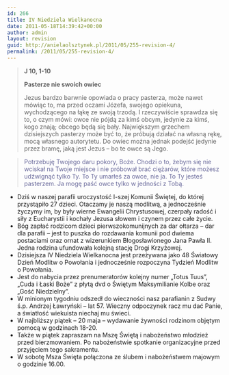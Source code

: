 ```yaml
---
id: 266
title: IV Niedziela Wielkanocna
date: 2011-05-18T14:39:42+00:00
author: admin
layout: revision
guid: http://anielaolsztynek.pl/2011/05/255-revision-4/
permalink: /2011/05/255-revision-4/
---
```

> **J 10, 1-10**
> 
> **Pasterze nie swoich owiec**
> 
> Jezus bardzo barwnie opowiada o pracy pasterza, może nawet mówiąc to, ma przed oczami Józefa, swojego opiekuna, wychodzącego na łąkę ze swoją trzodą. I rzeczywiście sprawdza się to, o czym mówi: owce nie pójdą za kimś obcym, jedynie za kimś, kogo znają; obcego będą się bały. Największym grzechem dzisiejszych pasterzy może być to, że próbują działać na własną rękę, mocą własnego autorytetu. Do owiec można jednak podejść jedynie przez bramę, jaką jest Jezus &#8211; bo te owce są Jego.

> <span style="color: #666699;">Potrzebuję Twojego daru pokory, Boże. Chodzi o to, żebym się nie wciskał na Twoje miejsce i nie próbował brać ciężarów, które możesz udźwignąć tylko Ty. To Ty umarłeś za owce, nie ja. To Ty jesteś pasterzem. Ja mogę paść owce tylko w jedności z Tobą.</span>

  * Dziś w naszej parafii uroczystość I-szej Komunii Świętej, do której przystąpiło 27 dzieci. Otaczamy je naszą modlitwą, a jednocześnie życzymy im, by były wierne Ewangelii Chrystusowej, czerpały radość i siły z Eucharystii i kochały Jezusa słowem i czynem przez całe życie.
  * Bóg zapłać rodzicom dzieci pierwszokomunijnych za dar ołtarza &#8211; dar dla parafii &#8211; jest to puszka do rozdawania komunii pod dwiema postaciami oraz ornat z wizerunkiem Błogosławionego Jana Pawła II. Jedna rodzina ufundowała kolejną stację Drogi Krzyżowej.
  * Dzisiejsza IV Niedziela Wielkanocna jest przeżywana jako 48 Światowy Dzień Modlitw o Powołania i jednocześnie rozpoczyna Tydzień Modlitw o Powołania.
  * Jest do nabycia przez prenumeratorów kolejny numer &#8222;Totus Tuus&#8221;, &#8222;Cuda i Łaski Boże&#8221; z płytą dvd o Świętym Maksymilianie Kolbe oraz &#8222;Gość Niedzielny&#8221;.
  * W minionym tygodniu odszedł do wieczności nasz parafianin z Sudwy ś.p. Andrzej Ławryński &#8211; lat 57. Wieczny odpoczynek racz mu dać Panie, a światłość wiekuista niechaj mu świeci.
  * W najbliższy piątek &#8211; 20 maja &#8211; wydawanie żywności rodzinom objętym pomocą w godzinach 18-20.
  * Także w piątek zapraszam na Mszę Świętą i nabożeństwo młodzież przed bierzmowaniem. Po nabożeństwie spotkanie organizacyjne przed przyjęciem tego sakramentu.
  * W sobotę Msza Święta połączona ze ślubem i nabożeństwem majowym o godzinie 16.00.